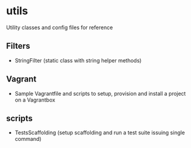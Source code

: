 utils
=====

Utility classes and config files for reference

## Filters

 - StringFilter (static class with string helper methods)

## Vagrant

 - Sample Vagrantfile and scripts to setup, provision and install a project on a Vagrantbox

## scripts

 - TestsScaffolding (setup scaffolding and run a test suite issuing single command)

